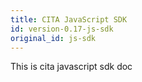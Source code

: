 ```yaml
---
title: CITA JavaScript SDK
id: version-0.17-js-sdk
original_id: js-sdk
---
```


This is cita javascript sdk doc
